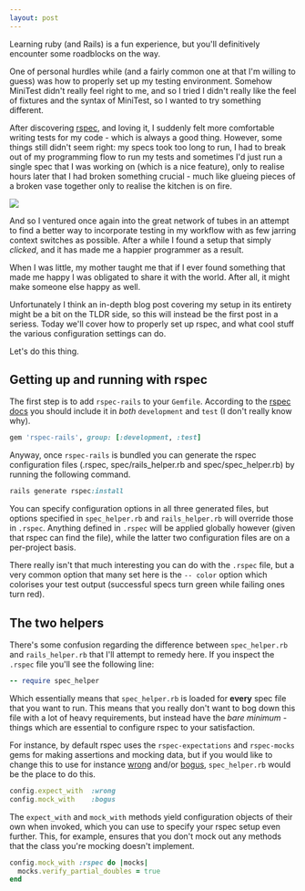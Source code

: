 ```yaml
--- 
layout: post
---
```


Learning ruby (and Rails) is a fun experience, but you'll definitively encounter some roadblocks on the way. 

One of personal hurdles while (and a fairly common one at that I'm willing to guess)  was how to properly set up my testing environment. Somehow MiniTest didn't really feel right to me, and so I tried I didn't really like the feel of fixtures and the syntax of MiniTest, so I wanted to try something different. 

After discovering [rspec](https:/rpsec.info), and loving it, I suddenly felt more comfortable writing tests for my code - which is always a good thing. However, some things still didn't seem right: my specs took too long to run, I had to break out of my programming flow to run my tests and sometimes I'd just run a single spec that I was working on (which is a nice feature), only to realise hours later that I had broken something crucial - much like glueing pieces of a broken vase together only to realise the kitchen is on fire.

<div class="image full">
  <img src="/public/images/posts/1/glue-quote.png" />
</div>

And so I ventured once again into the great network of tubes in an attempt to find a better way to incorporate testing in my workflow with as few jarring context switches as possible. After a while I found a setup that simply *clicked*, and it has made me a happier programmer as a result. 

When I was little, my mother taught me that if I ever found something that made me happy I was obligated to share it with the world. After all, it might make someone else happy as well.

Unfortunately I think an in-depth blog post covering my setup in its entirety might be a bit on the TLDR side, so this will instead be the first post in a seriess. Today we'll cover how to properly set up rspec, and what cool stuff the various configuration settings can do.

Let's do this thing.

## Getting up and running with rspec

The first step is to add `rspec-rails` to your `Gemfile`. According to the [rspec docs](https://github.com/rspec/rspec-rails/blob/master/README.md) you should include it in *both* `development` and `test` (I don't really know why).

```ruby
gem 'rspec-rails', group: [:development, :test]
```

Anyway, once `rspec-rails` is bundled you can generate the rspec configuration files (.rspec, spec/rails_helper.rb and spec/spec_helper.rb) by running the following command.

```ruby
rails generate rspec:install
``` 

You can specify configuration options in all three generated files, but options specified in `spec_helper.rb` and `rails_helper.rb` will override those in `.rspec`. Anything defined in `.rspec` will be applied globally however (given that rspec can find the file), while the latter two configuration files are on a per-project basis.

There really isn't that much interesting you can do with the `.rspec` file, but a very common option that many set here is the `-- color` option which colorises your test output (successful specs turn green while failing ones turn red).

## The two helpers

There's some confusion regarding the difference between `spec_helper.rb` and `rails_helper.rb` that I'll attempt to remedy here. If you inspect the `.rspec` file you'll see the following line:

```ruby
-- require spec_helper
```

Which essentially means that `spec_helper.rb` is loaded for **every** spec file that you want to run. This means that you really don't want to bog down this file with a lot of heavy requirements, but instead have the *bare minimum* - things which are essential to configure rspec to your satisfaction. 

For instance, by default rspec uses the `rspec-expectations` and `rspec-mocks` gems for making assertions and mocking data, but if you would like to change this to use for instance [wrong](https://github.com/sconover/wrong) and/or [bogus](https://github.com/psyho/bogus), `spec_helper.rb` would be the place to do this.

```ruby
config.expect_with  :wrong
config.mock_with    :bogus
```

The `expect_with` and `mock_with` methods yield configuration objects of their own when invoked, which you can use to specify your rspec setup even further. This, for example, ensures that you don't mock out any methods that the class you're mocking doesn't implement.

```ruby
config.mock_with :rspec do |mocks|
  mocks.verify_partial_doubles = true
end
```

<div id="data" 
  data-src="/public/images/posts/dhh.png" 
  data-blur="/public/images/posts/dhh-blur.png"
  data-title="Rspec like a boss"
  data-sub="Part 1: Getting started" ></div>

